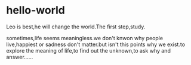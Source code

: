 # hello-world
Leo is best,he will change the world.The first step,study.

sometimes,life seems meaningless.we don't knwon why people live,happiest or sadness don't matter.but isn't this points why we exist.to explore the meaning of life,to find out the unknown,to ask why and answer......
